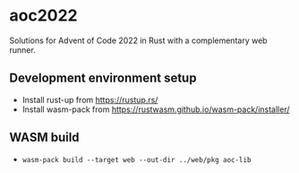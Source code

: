 # aoc2022

Solutions for Advent of Code 2022 in Rust with a complementary web runner.

## Development environment setup

- Install rust-up from <https://rustup.rs/>
- Install wasm-pack from <https://rustwasm.github.io/wasm-pack/installer/>

## WASM build

- `wasm-pack build --target web --out-dir ../web/pkg aoc-lib`
